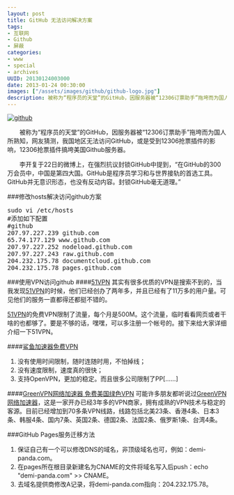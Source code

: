 ```yaml
---
layout: post
title: GitHub 无法访问解决方案
tags: 
- 互联网
- Github
- 屏蔽
categories:
- www
- special
- archives
UUID: 20130124003000
date: 2013-01-24 00:30:00
images: ["/assets/images/github/github-logo.jpg"]
description: 被称为“程序员的天堂”的GitHub，因服务器被“12306订票助手”拖垮而为国人所熟知，网友猜测，我国地区无法访问GitHub，或是受到12306抢票插件的影响，12306抢票插件搞垮美国Github服务器。
---
```


<a href="{{site.static_url}}/assets/images/github/github-logo.jpg" alt="github" rel="prettyPhoto[{{page.UUID}}]" >
<img src="{{site.static_url}}/assets/images/github/github-logo.jpg" alt="github" class="img-center" />
</a>

　　被称为“程序员的天堂”的GitHub，因服务器被“12306订票助手”拖垮而为国人所熟知，网友猜测，我国地区无法访问GitHub，或是受到12306抢票插件的影响，12306抢票插件搞垮美国Github服务器。

　　李开复于22日的微博上，在强烈抗议封锁GitHub中提到，“在GitHub的300万会员中，中国是第四大国。GitHub是程序员学习和与世界接轨的首选工具。GitHub并无意识形态，也没有反动内容。封锁GitHub毫无道理。”

###修改hosts解决访问github方案
<pre id="bash">
sudo vi /etc/hosts
#添加如下配置
#github
207.97.227.239 github.com
65.74.177.129 www.github.com
207.97.227.252 nodeload.github.com
207.97.227.243 raw.github.com
204.232.175.78 documentcloud.github.com
204.232.175.78 pages.github.com
</pre>

###使用VPN访问github
####<a href="http://a.wy002.info/in.html?userid=195596" alt="51VPN" target="_bank">51VPN</a>
其实有很多优质的VPN是搜索不到的，当我发现<a href="http://a.wy002.info/in.html?userid=195596" alt="51VPN" target="_bank">51VPN</a>的时候，他们已经创办了两年多，并且已经有了11万多的用户量。可见他们的服务一直都得还都挺不错的。

<a href="http://a.wy002.info/in.html?userid=195596" alt="51VPN" target="_bank">51VPN</a>的免费VPN限制了流量，每个月是500M。这个流量，临时看看网页或者干啥的也都够了。要是不够的话，嘿嘿，可以多注册一个帐号的。接下来给大家详细介绍一下51VPN。

####<a href="http://shayunet.info/170850" alt="鲨鱼加速器免费VPN" target="_bank">鲨鱼加速器免费VPN</a>
<ol>
<li>没有使用时间限制，随时连随时用，不怕掉线；</li>
<li>没有速度限制，速度真的很快；</li>
<li>支持OpenVPN，更加的稳定。而且很多公司限制了PP[......]</li>
</ol>

####<a href="http://gjsq.me/659897" alt="GreenVPN网络加速器" target="_bank">GreenVPN网络加速器 免费美国绿色VPN</a>
可能许多朋友都听说过<a href="http://gjsq.me/659897" alt="GreenVPN网络加速器" target="_bank">GreenVPN网络加速器</a>，这是一家开办已经3年多的VPN商家，拥有成熟的VPN技术与稳定的客源。目前已经增加到70多条VPN线路，线路包括北美23条、香港4条、日本3条、韩服4条、国内7条、英国2条、德国2条、法国2条、俄罗斯1条、台湾4条。


###GitHub Pages服务迁移方法
<ol>
<li>保证自己有一个可以修改DNS的域名，非顶级域名也可，例如：demi-panda.com。</li>
<li>在pages所在根目录新建名为CNAME的文件将域名写入后push：echo "demi-panda.com" >> CNAME。</li>
<li>去域名提供商修改A记录，将demi-panda.com指向：204.232.175.78。</li>
</ol>


